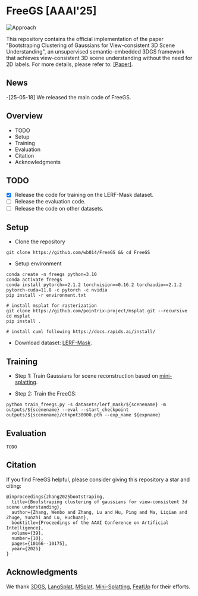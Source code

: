 # FreeGS [AAAI'25]

![Approach](assets/network.png)

This repository contains the official implementation of the paper "Bootstraping Clustering of Gaussians for View-consistent 3D Scene Understanding", an unsupervised semantic-embedded 3DGS framework that achieves view-consistent 3D scene understanding without the need for 2D labels. For more details, please refer to: [[Paper]](https://arxiv.org/abs/2411.19551).

## News
-[25-05-18] We released the main code of FreeGS.

## Overview
- TODO
- Setup
- Training
- Evaluation
- Citation
- Acknowledgments

## TODO
- [x] Release the code for training on the LERF-Mask dataset.
- [ ] Release the evaluation code.
- [ ] Release the code on other datasets.

## Setup
- Clone the repository
```shell
git clone https://github.com/wb014/FreeGS && cd FreeGS
```
- Setup environment
```shell
conda create -n freegs python=3.10
conda activate freegs
conda install pytorch==2.1.2 torchvision==0.16.2 torchaudio==2.1.2 pytorch-cuda=11.8 -c pytorch -c nvidia
pip install -r environment.txt

# install msplat for rasterization
git clone https://github.com/pointrix-project/msplat.git --recursive
cd msplat
pip install .

# install cuml following https://docs.rapids.ai/install/
```
- Download dataset: [LERF-Mask](https://github.com/lkeab/gaussian-grouping).

## Training
- Step 1: Train Gaussians for scene reconstruction based on [mini-splatting](https://github.com/fatPeter/mini-splatting). 

- Step 2: Train the FreeGS:
```shell
python train_freegs.py -s datasets/lerf_mask/${scenename} -m outputs/${scenename} --eval --start_checkpoint outputs/${scenename}/chkpnt30000.pth --exp_name ${expname}
```

## Evaluation
```shell
TODO
```

## Citation
If you find FreeGS helpful, please consider giving this repository a star and citing:
```shell
@inproceedings{zhang2025bootstraping,
  title={Bootstraping clustering of gaussians for view-consistent 3d scene understanding},
  author={Zhang, Wenbo and Zhang, Lu and Hu, Ping and Ma, Liqian and Zhuge, Yunzhi and Lu, Huchuan},
  booktitle={Proceedings of the AAAI Conference on Artificial Intelligence},
  volume={39},
  number={10},
  pages={10166--10175},
  year={2025}
}
```

## Acknowledgments
We thank [3DGS](https://github.com/graphdeco-inria/gaussian-splatting), [LangSplat](https://github.com/minghanqin/LangSplat), [MSplat](https://github.com/pointrix-project/msplat), [Mini-Splatting](https://github.com/fatPeter/mini-splatting), [FeatUp](https://github.com/mhamilton723/FeatUp) for their efforts.